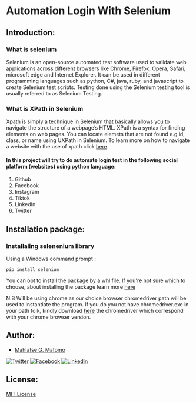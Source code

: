 # Automation Login With Selenium

## Introduction:

### What is selenium
Selenium is an open-source automated test software used to validate web applications across different browsers like Chrome, Firefox, Opera, Safari, microsoft edge and Internet Explorer. It can be used in different programming languages such as python, C#, java, ruby, and javascript to create Selenium test scripts. Testing done using the Selenium testing tool is usually referred to as Selenium Testing.

### What is XPath in Selenium
Xpath is simply a technique in Selenium that basically allows you to navigate the structure of a webpage’s HTML. XPath is a syntax for finding elements on web pages. You can locate elemets that are not found e.g id, class, or name using UXPath in Selenium.
To learn more on how to navigate a website with the use of xpath click [here](https://www.perfecto.io/blog/xpath-in-selenium). 

#### In this project will try to do  automate login test in the following social platform (websites) using python language:
1. Github     
2. Facebook  
3. Instagram 
4. Tiktok   
5. LinkedIn  
6. Twitter 

## Installation package:

### Installaling selenenium library

Using a Windows command prompt :

 ```pip install selenium```

You can opt to install the package by a whl file. If you're not sure which to choose, about installing the package learn more [here](https://files.pythonhosted.org/packages/58/76/705b5c776f783d1ba7c630347463d4ae323282bbd859a8e9420c7ff79581/selenium-4.1.0-py3-none-any.whl`)

N.B Will be using chrome as our choice browser 
chromedriver path will be used to instantiate the program. 
If you do you not have chromedriver.exe in your path folk, kindly download [here](https://chromedriver.chromium.org/downloads) the chromedriver which correspond with your chrome browser version.

## Author:

- [Mahlatse G. Mafomo](https://github.com/giftmafomo)

<!-- display the social media buttons in your README -->

[![Twitter][1.1]][1]
[![Facebook][2.1]][2]
[![Linkedin][3.1]][3]

<!-- links to social media icons -->
<!-- no need to change these -->

<!-- icons with padding -->

[1.1]: http://i.imgur.com/tXSoThF.png (twitter icon with padding)
[2.1]: http://i.imgur.com/P3YfQoD.png (facebook icon with padding)
[3.1]: https://i.imgur.com/0IdggSZ.png (linkedin icon with padding)

<!-- icons without padding -->
[1.2]: http://i.imgur.com/wWzX9uB.png (twitter icon without padding)
[2.2]: http://i.imgur.com/fep1WsG.png (facebook icon without padding)
[3.2]: https://i.imgur.com/rwYRqn6.png (linkedin icon without padding)

<!-- links to your social media accounts -->
<!-- update these accordingly -->

[1]: http://www.twitter.com/mafomo_gifted
[2]: http://www.facebook.com/mahlatsegiftmafomo
[3]: https://www.linkedin.com/in/giftmahlatsemafomo

<!-- Please don't remove this: Grab your social icons from https://github.com/carlsednaoui/gitsocial -->
## License:

[MIT License](https://github.com/giftmafomo/website--login-with-selenium/blob/fdd79685000abf22906e369fd9377b2ce0b3476b/LICENSE#L1) 
